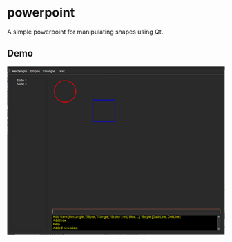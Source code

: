 # powerpoint

A simple powerpoint for manipulating shapes using Qt.

## Demo

![](https://github.com/luizakar2002/OOP_powerpoint/blob/main/media/Screenshot%20from%202024-01-12%2002-43-37.png)
